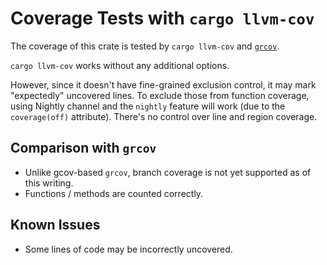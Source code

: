 # Coverage Tests with `cargo llvm-cov`

The coverage of this crate is tested by `cargo llvm-cov` and
[`grcov`](https://github.com/mozilla/grcov).

`cargo llvm-cov` works without any additional options.

However, since it doesn't have fine-grained exclusion control, it may mark
"expectedly" uncovered lines.  To exclude those from function coverage,
using Nightly channel and the `nightly` feature will work (due to the
`coverage(off)` attribute).  There's no control over line and region coverage.

## Comparison with `grcov`

*   Unlike gcov-based `grcov`, branch coverage is not yet supported
    as of this writing.
*   Functions / methods are counted correctly.

## Known Issues

*   Some lines of code may be incorrectly uncovered.
